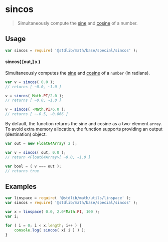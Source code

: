 # sincos

> Simultaneously compute the [sine][@stdlib/math/base/special/sin] and [cosine][@stdlib/math/base/special/cos] of a number.


<section class="usage">

## Usage

``` javascript
var sincos = require( '@stdlib/math/base/special/sincos' );
```

#### sincos( \[out,\] x )

Simultaneously computes the [sine][@stdlib/math/base/special/sin] and [cosine][@stdlib/math/base/special/cos] of a `number` (in radians).

``` javascript
var v = sincos( 0.0 );
// returns [ ~0.0, ~1.0 ]

v = sincos( Math.PI/2.0 );
// returns [ ~0.0, ~1.0 ]

v = sincos( -Math.PI/6.0 );
// returns [ ~-0.5, ~0.866 ]
```

By default, the function returns the sine and cosine as a two-element `array`. To avoid extra memory allocation, the function supports providing an output (destination) object.

``` javascript
var out = new Float64Array( 2 );

var v = sincos( out, 0.0 );
// return <Float64Array>[ ~0.0, ~1.0 ]

var bool = ( v === out );
// returns true
```


</section>

<!-- /.usage -->


<section class="examples">

## Examples

``` javascript
var linspace = require( '@stdlib/math/utils/linspace' );
var sincos = require( '@stdlib/math/base/special/sincos' );

var x = linspace( 0.0, 2.0*Math.PI, 100 );
var i;

for ( i = 0; i < x.length; i++ ) {
    console.log( sincos( x[ i ] ) );
}
```

</section>

<!-- /.examples -->


<section class="links">

[@stdlib/math/base/special/sin]: https://github.com/stdlib-js/stdlib
[@stdlib/math/base/special/cos]: https://github.com/stdlib-js/stdlib

</section>

<!-- /.links -->
